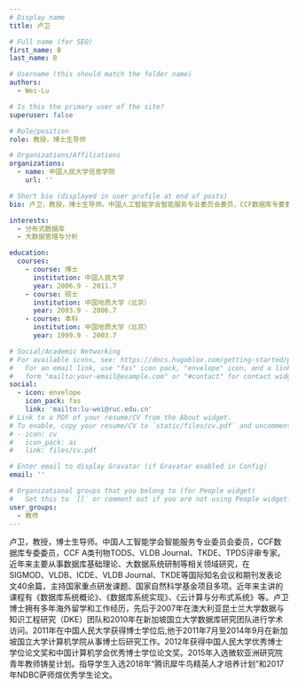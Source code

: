 ```yaml
---
# Display name
title: 卢卫

# Full name (for SEO)
first_name: B
last_name: B

# Username (this should match the folder name)
authors:
  - Wei-Lu

# Is this the primary user of the site?
superuser: false

# Role/position
role: 教授，博士生导师

# Organizations/Affiliations
organizations:
  - name: 中国人民大学信息学院
    url: ''

# Short bio (displayed in user profile at end of posts)
bio: 卢卫，教授，博士生导师。中国人工智能学会智能服务专业委员会委员，CCF数据库专委委员，CCF A类刊物TODS、VLDB Journal、TKDE、TPDS评审专家。近年来主要从事数据库基础理论、大数据系统研制等相关领域研究，在SIGMOD、VLDB、ICDE、VLDB Journal、TKDE等国际知名会议和期刊发表论文40余篇，主持国家重点研发课题、国家自然科学基金项目多项。近年来主讲的课程有《数据库系统概论》、《数据库系统实现》、《云计算与分布式系统》等。卢卫博士拥有多年海外留学和工作经历，先后于2007年在澳大利亚昆士兰大学数据与知识工程研究（DKE）团队和2010年在新加坡国立大学数据库研究团队进行学术访问。2011年在中国人民大学获得博士学位后,他于2011年7月至2014年9月在新加坡国立大学计算机学院从事博士后研究工作。2012年获得中国人民大学优秀博士学位论文奖和中国计算机学会优秀博士学位论文奖。2015年入选微软亚洲研究院青年教师铸星计划。指导学生入选2018年“腾讯犀牛鸟精英人才培养计划”和2017年NDBC萨师煊优秀学生论文。

interests:
  - 分布式数据库
  - 大数据管理与分析

education:
  courses:
    - course: 博士
      institution: 中国人民大学
      year: 2006.9 - 2011.7
    - course: 硕士
      institution: 中国地质大学（北京）
      year: 2003.9 - 2006.7
    - course: 本科
      institution: 中国地质大学（北京）
      year: 1999.9 - 2003.7

# Social/Academic Networking
# For available icons, see: https://docs.hugoblox.com/getting-started/page-builder/#icons
#   For an email link, use "fas" icon pack, "envelope" icon, and a link in the
#   form "mailto:your-email@example.com" or "#contact" for contact widget.
social:
  - icon: envelope
    icon_pack: fas
    link: 'mailto:lu-wei@ruc.edu.cn'
# Link to a PDF of your resume/CV from the About widget.
# To enable, copy your resume/CV to `static/files/cv.pdf` and uncomment the lines below.
# - icon: cv
#   icon_pack: ai
#   link: files/cv.pdf

# Enter email to display Gravatar (if Gravatar enabled in Config)
email: ''

# Organizational groups that you belong to (for People widget)
#   Set this to `[]` or comment out if you are not using People widget.
user_groups:
  - 教师
---
```

卢卫，教授，博士生导师。中国人工智能学会智能服务专业委员会委员，CCF数据库专委委员，CCF A类刊物TODS、VLDB Journal、TKDE、TPDS评审专家。近年来主要从事数据库基础理论、大数据系统研制等相关领域研究，在SIGMOD、VLDB、ICDE、VLDB Journal、TKDE等国际知名会议和期刊发表论文40余篇，主持国家重点研发课题、国家自然科学基金项目多项。近年来主讲的课程有《数据库系统概论》、《数据库系统实现》、《云计算与分布式系统》等。卢卫博士拥有多年海外留学和工作经历，先后于2007年在澳大利亚昆士兰大学数据与知识工程研究（DKE）团队和2010年在新加坡国立大学数据库研究团队进行学术访问。2011年在中国人民大学获得博士学位后,他于2011年7月至2014年9月在新加坡国立大学计算机学院从事博士后研究工作。2012年获得中国人民大学优秀博士学位论文奖和中国计算机学会优秀博士学位论文奖。2015年入选微软亚洲研究院青年教师铸星计划。指导学生入选2018年“腾讯犀牛鸟精英人才培养计划”和2017年NDBC萨师煊优秀学生论文。
